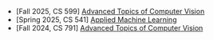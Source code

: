 - [Fall 2025, CS 599] <a href="https://docs.google.com/document/d/1E6-L6qpvpyOgCo-XHZPRJqrxjbYE502B8RrOrB9WcfU/pub"> Advanced Topics of Computer Vision </a>
- [Spring 2025, CS 541] <a href="https://docs.google.com/document/d/e/2PACX-1vQ-JiPOb-4qfGpleLgKZ3EuX17gwojbG_vs7Fz66w5UskvLsmR6Q0y1PkLfEVGIBbUNxpOAl9up5I8n/pub"> Applied Machine Learning </a>
- [Fall 2024, CS 791] <a href="https://docs.google.com/document/d/1E6-L6qpvpyOgCo-XHZPRJqrxjbYE502B8RrOrB9WcfU/pub"> Advanced Topics of Computer Vision </a>
